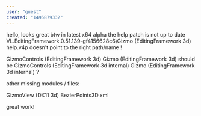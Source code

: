 ```yaml
---
user: "guest"
created: "1495879332"
---
```


hello,
looks great btw
in latest x64 alpha the help patch is not up to date
VL.EditingFramework.0.51.139-gf4156628c6\Gizmo (EditingFramework 3d) help.v4p
doesn't point to the right path/name !

GizmoControls (EditingFramework 3d)
Gizmo (EditingFramework 3d)
should be 
GizmoControls (EditingFramework 3d internal)
Gizmo (EditingFramework 3d internal)
?

other missing modules / files:

GizmoView (DX11 3d)
BezierPoints3D.xml

great work!

